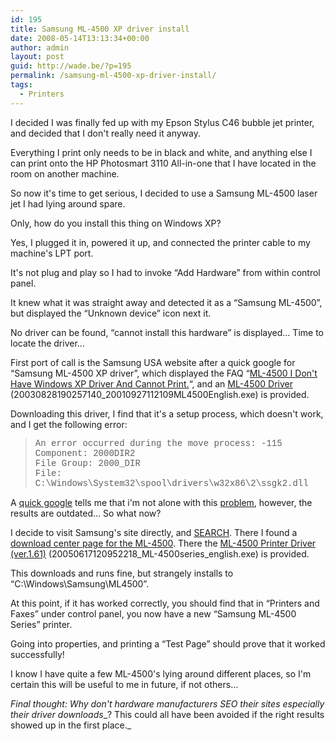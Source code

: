 ```yaml
---
id: 195
title: Samsung ML-4500 XP driver install
date: 2008-05-14T13:13:34+00:00
author: admin
layout: post
guid: http://wade.be/?p=195
permalink: /samsung-ml-4500-xp-driver-install/
tags:
  - Printers
---
```

<p class="lead">
  I decided I was finally fed up with my Epson Stylus C46 bubble jet printer, and decided that I don't really need it anyway.
</p>

Everything I print only needs to be in black and white, and anything else I can print onto the HP Photosmart 3110 All-in-one that I have located in the room on another machine.

So now it's time to get serious, I decided to use a Samsung ML-4500 laser jet I had lying around spare.

Only, how do you install this thing on Windows XP?

<!--more-->

Yes, I plugged it in, powered it up, and connected the printer cable to my machine's LPT port.

It's not plug and play so I had to invoke &#8220;Add Hardware&#8221; from within control panel.

It knew what it was straight away and detected it as a &#8220;Samsung ML-4500&#8221;, but displayed the &#8220;Unknown device&#8221; icon next it.

No driver can be found, &#8220;cannot install this hardware&#8221; is displayed&#8230; Time to locate the driver&#8230;

First port of call is the Samsung USA website after a quick google for &#8220;Samsung ML-4500 XP driver&#8221;, which displayed the FAQ &#8220;[ML-4500 I Don't Have Windows XP Driver And Cannot Print.](http://erms.samsungusa.com/customer/sea/jsp/faqs/faqs_view.jsp?PG_ID=1&AT_ID=8188&PROD_SUB_ID=29&PROD_ID=29)&#8220;, and an [ML-4500 Driver](http://www.samsungusa.com/UPLOAD/ecms/sw/20030828190257140_20010927112109ML4500English.exe) (20030828190257140_20010927112109ML4500English.exe) is provided.

Downloading this driver, I find that it's a setup process, which doesn't work, and I get the following error:

> <span style="font-family: Courier New;">An error occurred during the move process: -115<br /> Component: 2000DIR2<br /> File Group: 2000_DIR<br /> File: C:\Windows\System32\spool\drivers\w32x86\2\ssgk2.dll</span>

A [quick google](http://www.google.com/search?q=%22An+error+occurred+during+the+move+process:+-115%22) tells me that i'm not alone with this [problem](http://www.computergripes.com/samsung.ml4500.html), however, the results are outdated&#8230; So what now?

I decide to visit Samsung's site directly, and [SEARCH](http://www.samsung.com/us/function/search/resultList.do?searchWord=ML-4500). There I found a [download center page for the ML-4500](http://www.samsung.com/us/support/download/supportDown.do?model_nm=ML-4500&mType=DR&vType=L&disp_nm=ML-4500). There the [ML-4500 Printer Driver (ver.1.61)](http://org.downloadcenter.samsung.com/downloadfile/ContentsFile.aspx?CDSite=us&CttFileID=39612&CDCttType=DR&ModelType=N&ModelName=ML-4500&language=&cate_type=all&VPath=DR/200506/20050617120952218_ML-4500series_english.exe) (20050617120952218\_ML-4500series\_english.exe) is provided.

This downloads and runs fine, but strangely installs to &#8220;C:\Windows\Samsung\ML4500&#8221;.

At this point, if it has worked correctly, you should find that in &#8220;Printers and Faxes&#8221; under control panel, you now have a new &#8220;Samsung ML-4500 Series&#8221; printer.

Going into properties, and printing a &#8220;Test Page&#8221; should prove that it worked successfully!

I know I have quite a few ML-4500's lying around different places, so I'm certain this will be useful to me in future, if not others&#8230;

_Final thought: Why don't hardware manufacturers SEO their sites especially their_ _driver downloads__? This could all have been avoided if the right results showed up in the first place._